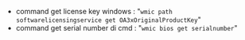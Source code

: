 <ul>
<li>command get license key windows : "<code>wmic path softwarelicensingservice get OA3xOriginalProductKey</code>"</li>
<li>command get serial number di cmd : "<code>wmic bios get serialnumber</code>"</li>
</ul>
